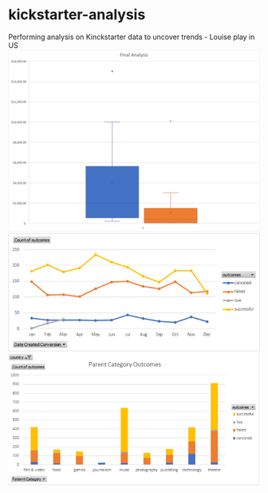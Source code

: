 # kickstarter-analysis
Performing analysis on Kinckstarter data to uncover trends - Louise play in US
![Final_Analysis](https://github.com/Mich4ford/kickstarter-analysis/blob/main/Final%20Analysis.png)
![Outcomes_Based_on_Launch_Date_Chart](https://github.com/Mich4ford/kickstarter-analysis/blob/main/Outcomes%20Based%20on%20Launch%20Date%20Chart.png)
![Parent_Category_Outcomes_Chart](https://github.com/Mich4ford/kickstarter-analysis/blob/main/Parent%20Category%20Outcomes%20Chart.png)
